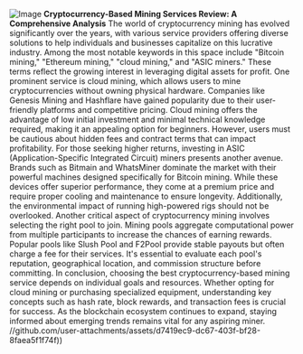 
![Image](https://github.com/user-attachments/assets/4a25d116-2220-4385-b08e-f287af8fcbc4)
**Cryptocurrency-Based Mining Services Review: A Comprehensive Analysis**
The world of cryptocurrency mining has evolved significantly over the years, with various service providers offering diverse solutions to help individuals and businesses capitalize on this lucrative industry. Among the most notable keywords in this space include "Bitcoin mining," "Ethereum mining," "cloud mining," and "ASIC miners." These terms reflect the growing interest in leveraging digital assets for profit.
One prominent service is cloud mining, which allows users to mine cryptocurrencies without owning physical hardware. Companies like Genesis Mining and Hashflare have gained popularity due to their user-friendly platforms and competitive pricing. Cloud mining offers the advantage of low initial investment and minimal technical knowledge required, making it an appealing option for beginners. However, users must be cautious about hidden fees and contract terms that can impact profitability.
For those seeking higher returns, investing in ASIC (Application-Specific Integrated Circuit) miners presents another avenue. Brands such as Bitmain and WhatsMiner dominate the market with their powerful machines designed specifically for Bitcoin mining. While these devices offer superior performance, they come at a premium price and require proper cooling and maintenance to ensure longevity. Additionally, the environmental impact of running high-powered rigs should not be overlooked.
Another critical aspect of cryptocurrency mining involves selecting the right pool to join. Mining pools aggregate computational power from multiple participants to increase the chances of earning rewards. Popular pools like Slush Pool and F2Pool provide stable payouts but often charge a fee for their services. It's essential to evaluate each pool's reputation, geographical location, and commission structure before committing.
In conclusion, choosing the best cryptocurrency-based mining service depends on individual goals and resources. Whether opting for cloud mining or purchasing specialized equipment, understanding key concepts such as hash rate, block rewards, and transaction fees is crucial for success. As the blockchain ecosystem continues to expand, staying informed about emerging trends remains vital for any aspiring miner. 
 //github.com/user-attachments/assets/d7419ec9-dc67-403f-bf28-8faea5f1f74f))
